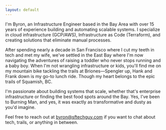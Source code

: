 ```yaml
---
layout: default
---
```

I'm Byron, an Infrastructure Engineer based in the Bay Area with over 15 years of
experience building and automating scalable systems. I specialize in cloud infrastructure
(GCP/AWS), Infrastructure as Code (Terraform), and creating solutions that eliminate
manual processes.

After spending nearly a decade in San Francisco where I cut my teeth in tech and met my
wife, we've settled in the East Bay where I'm now navigating the adventures of raising a
toddler who never stops running and a baby boy. When I'm not wrangling infrastructure or
kids, you'll find me on my mountain bike tackling the trails at Briones—Spengler up,
Hank and Frank down is my go-to lunch ride. Though my heart belongs to the epic trails of
Squamish, BC.

I'm passionate about building systems that scale, whether that's enterprise
infrastructure or finding the best food spots around the Bay. Yes, I've been to Burning
Man, and yes, it was exactly as transformative and dusty as you'd imagine.

Feel free to reach out at byron@sftechguy.com if you want to chat about tech, trails, or
anything in between.
